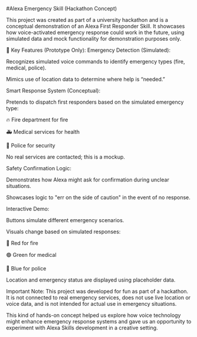 #Alexa Emergency Skill (Hackathon Concept)

This project was created as part of a university hackathon and is a conceptual demonstration of an Alexa First Responder Skill. It showcases how voice-activated emergency response could work in the future, using simulated data and mock functionality for demonstration purposes only.

🔧 Key Features (Prototype Only):
Emergency Detection (Simulated):

Recognizes simulated voice commands to identify emergency types (fire, medical, police).

Mimics use of location data to determine where help is “needed.”

Smart Response System (Conceptual):

Pretends to dispatch first responders based on the simulated emergency type:

🔥 Fire department for fire

🚑 Medical services for health

🚓 Police for security

No real services are contacted; this is a mockup.

Safety Confirmation Logic:

Demonstrates how Alexa might ask for confirmation during unclear situations.

Showcases logic to "err on the side of caution" in the event of no response.

Interactive Demo:

Buttons simulate different emergency scenarios.

Visuals change based on simulated responses:

🔴 Red for fire

🟢 Green for medical

🔵 Blue for police

Location and emergency status are displayed using placeholder data.

Important Note:
This project was developed for fun as part of a hackathon. It is not connected to real emergency services, does not use live location or voice data, and is not intended for actual use in emergency situations.

This kind of hands-on concept helped us explore how voice technology might enhance emergency response systems and gave us an opportunity to experiment with Alexa Skills development in a creative setting.